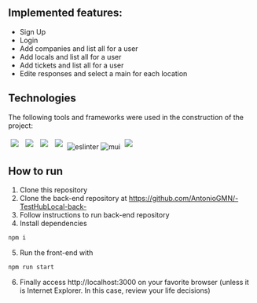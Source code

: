 ## Implemented features:

- Sign Up
- Login
- Add companies and list all for a user
- Add locals and list all for a user
- Add tickets and list all for a user
- Edite responses and select a main for each location

## Technologies
The following tools and frameworks were used in the construction of the project:<br>
<p>
  <img style='margin: 5px;' src='https://img.shields.io/badge/HTML5-E34F26?style=for-the-badge&logo=html5&logoColor=white'>
  <img style='margin: 5px;' src='https://img.shields.io/badge/CSS3-1572B6?style=for-the-badge&logo=css3&logoColor=white'>
  <img style='margin: 5px;' src='https://img.shields.io/badge/React-20232A?style=for-the-badge&logo=react&logoColor=61DAFB'>
  <img style='margin: 5px;' src='https://img.shields.io/badge/React_Router-CA4245?style=for-the-badge&logo=react-router&logoColor=white'>
   <img alt="eslinter" src="https://img.shields.io/badge/eslint-3A33D1?style=for-the-badge&logo=eslint&logoColor=white"/>
   <img alt="mui" src="https://img.shields.io/badge/MUI-%230081CB.svg?style=for-the-badge&logo=mui&logoColor=white" />
  <img style='margin: 5px;' src='https://img.shields.io/badge/styled--components-DB7093?style=for-the-badge&logo=styled-components&logoColor=white'>
</p>

## How to run

1. Clone this repository
2. Clone the back-end repository at https://github.com/AntonioGMN/-TestHubLocal-back-
3. Follow instructions to run back-end repository
4. Install dependencies
```bash
npm i
```
5. Run the front-end with
```bash
npm run start
```
6. Finally access http://localhost:3000 on your favorite browser (unless it is Internet Explorer. In this case, review your life decisions)
